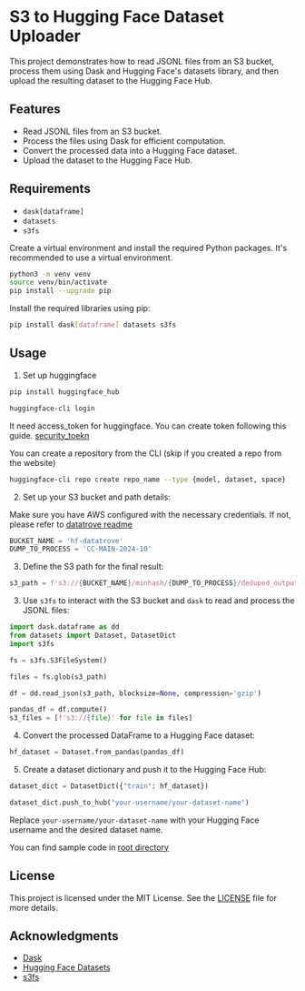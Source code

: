 # S3 to Hugging Face Dataset Uploader

This project demonstrates how to read JSONL files from an S3 bucket, process them using Dask and Hugging Face's datasets library, and then upload the resulting dataset to the Hugging Face Hub.

## Features

- Read JSONL files from an S3 bucket.
- Process the files using Dask for efficient computation.
- Convert the processed data into a Hugging Face dataset.
- Upload the dataset to the Hugging Face Hub.

## Requirements

- `dask[dataframe]`
- `datasets`
- `s3fs`

Create a virtual environment and install the required Python packages. It's recommended to use a virtual environment.

```bash
python3 -m venv venv
source venv/bin/activate
pip install --upgrade pip
```

Install the required libraries using pip:

```bash
pip install dask[dataframe] datasets s3fs
```

## Usage

1. Set up huggingface

```bash
pip install huggingface_hub
```
```bash
huggingface-cli login
```

It need access_token for huggingface. 
You can create token following this guide. [security_toekn](https://huggingface.co/docs/hub/en/security-tokens)

You can create a repository from the CLI (skip if you created a repo from the website)

```bash
huggingface-cli repo create repo_name --type {model, dataset, space}
```

2. Set up your S3 bucket and path details:

Make sure you have AWS configured with the necessary credentials. If not, please refer to [datatrove readme](https://github.com/cerebromesh-labs/data-refine-subnet/blob/main/docs/datatrove.md)
```python
BUCKET_NAME = 'hf-datatrove'
DUMP_TO_PROCESS = 'CC-MAIN-2024-10'
```

3. Define the S3 path for the final result:

```python
s3_path = f's3://{BUCKET_NAME}/minhash/{DUMP_TO_PROCESS}/deduped_output/**/*.jsonl.gz'
```

3. Use `s3fs` to interact with the S3 bucket and `dask` to read and process the JSONL files:

```python
import dask.dataframe as dd
from datasets import Dataset, DatasetDict
import s3fs

fs = s3fs.S3FileSystem()

files = fs.glob(s3_path)

df = dd.read_json(s3_path, blocksize=None, compression='gzip')

pandas_df = df.compute()
s3_files = [f's3://{file}' for file in files]
```

4. Convert the processed DataFrame to a Hugging Face dataset:

```python
hf_dataset = Dataset.from_pandas(pandas_df)
```

5. Create a dataset dictionary and push it to the Hugging Face Hub:

```python
dataset_dict = DatasetDict({"train": hf_dataset})

dataset_dict.push_to_hub("your-username/your-dataset-name")
```

Replace `your-username/your-dataset-name` with your Hugging Face username and the desired dataset name.

You can find sample code in [root directory](https://github.com/cerebromesh-labs/data-refine-subnet)
## License

This project is licensed under the MIT License. See the [LICENSE](LICENSE) file for more details.

## Acknowledgments

- [Dask](https://dask.org/)
- [Hugging Face Datasets](https://huggingface.co/docs/datasets/)
- [s3fs](https://s3fs.readthedocs.io/en/latest/)